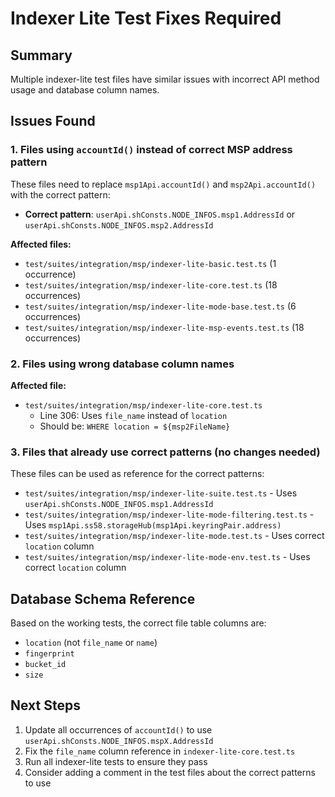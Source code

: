# Indexer Lite Test Fixes Required

## Summary
Multiple indexer-lite test files have similar issues with incorrect API method usage and database column names.

## Issues Found

### 1. Files using `accountId()` instead of correct MSP address pattern

These files need to replace `msp1Api.accountId()` and `msp2Api.accountId()` with the correct pattern:
- **Correct pattern**: `userApi.shConsts.NODE_INFOS.msp1.AddressId` or `userApi.shConsts.NODE_INFOS.msp2.AddressId`

**Affected files:**
- `test/suites/integration/msp/indexer-lite-basic.test.ts` (1 occurrence)
- `test/suites/integration/msp/indexer-lite-core.test.ts` (18 occurrences)
- `test/suites/integration/msp/indexer-lite-mode-base.test.ts` (6 occurrences)
- `test/suites/integration/msp/indexer-lite-msp-events.test.ts` (18 occurrences)

### 2. Files using wrong database column names

**Affected file:**
- `test/suites/integration/msp/indexer-lite-core.test.ts`
  - Line 306: Uses `file_name` instead of `location`
  - Should be: `WHERE location = ${msp2FileName}`

### 3. Files that already use correct patterns (no changes needed)

These files can be used as reference for the correct patterns:
- `test/suites/integration/msp/indexer-lite-suite.test.ts` - Uses `userApi.shConsts.NODE_INFOS.msp1.AddressId`
- `test/suites/integration/msp/indexer-lite-mode-filtering.test.ts` - Uses `msp1Api.ss58.storageHub(msp1Api.keyringPair.address)`
- `test/suites/integration/msp/indexer-lite-mode.test.ts` - Uses correct `location` column
- `test/suites/integration/msp/indexer-lite-mode-env.test.ts` - Uses correct `location` column

## Database Schema Reference

Based on the working tests, the correct file table columns are:
- `location` (not `file_name` or `name`)
- `fingerprint`
- `bucket_id`
- `size`

## Next Steps

1. Update all occurrences of `accountId()` to use `userApi.shConsts.NODE_INFOS.mspX.AddressId`
2. Fix the `file_name` column reference in `indexer-lite-core.test.ts`
3. Run all indexer-lite tests to ensure they pass
4. Consider adding a comment in the test files about the correct patterns to use